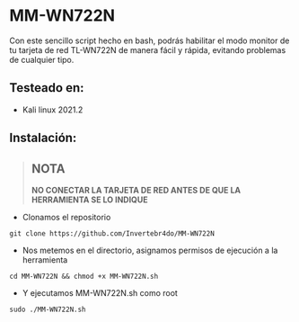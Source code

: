 # MM-WN722N
Con este sencillo script hecho en bash, podrás habilitar el modo monitor de tu tarjeta de red TL-WN722N de manera fácil y rápida, evitando problemas de cualquier tipo.

## Testeado en:
- Kali linux 2021.2

## Instalación:

> ## NOTA
> <b>NO CONECTAR LA TARJETA DE RED ANTES DE QUE LA HERRAMIENTA SE LO INDIQUE</b>

- Clonamos el repositorio
```
git clone https://github.com/Invertebr4do/MM-WN722N
```
- Nos metemos en el directorio, asignamos permisos de ejecución a la herramienta

```
cd MM-WN722N && chmod +x MM-WN722N.sh
```
- Y ejecutamos MM-WN722N.sh como root

```
sudo ./MM-WN722N.sh
```
